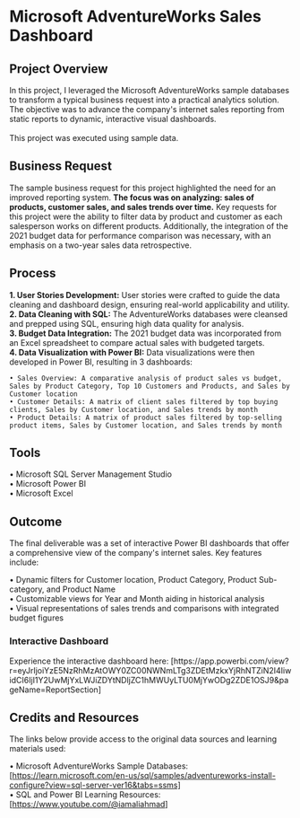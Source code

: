 <H1>Microsoft AdventureWorks Sales Dashboard</H1>

<H2>Project Overview</H2>
In this project, I leveraged the Microsoft AdventureWorks sample databases to transform a typical business request into a practical analytics solution. The objective was to advance the company's internet sales reporting from static reports to dynamic, interactive visual dashboards.
</br>
</br>
This project was executed using sample data.

<H2>Business Request</H2>
The sample business request for this project highlighted the need for an improved reporting system. <b>The focus was on analyzing: sales of products, customer sales, and sales trends over time.</b> Key requests for this project were the ability to filter data by product and customer as each salesperson works on different products. Additionally, the integration of the 2021 budget data for performance comparison was necessary, with an emphasis on a two-year sales data retrospective.

<H2>Process</H2>
<b>1. User Stories Development:</b> User stories were crafted to guide the data cleaning and dashboard design, ensuring real-world applicability and utility.
</br>
<b>2. Data Cleaning with SQL:</b> The AdventureWorks databases were cleansed and prepped using SQL, ensuring high data quality for analysis.
</br>
<b>3. Budget Data Integration:</b> The 2021 budget data was incorporated from an Excel spreadsheet to compare actual sales with budgeted targets.
</br>
<b>4. Data Visualization with Power BI:</b> Data visualizations were then developed in Power BI, resulting in 3 dashboards:
  
    • Sales Overview: A comparative analysis of product sales vs budget, Sales by Product Category, Top 10 Customers and Products, and Sales by Customer location
    • Customer Details: A matrix of client sales filtered by top buying clients, Sales by Customer location, and Sales trends by month
    • Product Details: A matrix of product sales filtered by top-selling product items, Sales by Customer location, and Sales trends by month
<H2>Tools</H2>
• Microsoft SQL Server Management Studio
</br>
• Microsoft Power BI
</br>
• Microsoft Excel

<H2>Outcome</H2>
The final deliverable was a set of interactive Power BI dashboards that offer a comprehensive view of the company's internet sales. Key features include:

• Dynamic filters for Customer location, Product Category, Product Sub-category, and Product Name
</br>
• Customizable views for Year and Month aiding in historical analysis
</br>
• Visual representations of sales trends and comparisons with integrated budget figures

<H3>Interactive Dashboard</H3>
Experience the interactive dashboard here: [https://app.powerbi.com/view?r=eyJrIjoiYzE5NzRhMzAtOWY0ZC00NWNmLTg3ZDEtMzkxYjRhNTZiN2I4IiwidCI6IjI1Y2UwMjYxLWJiZDYtNDljZC1hMWUyLTU0MjYwODg2ZDE1OSJ9&pageName=ReportSection]

<H2>Credits and Resources</H2>
The links below provide access to the original data sources and learning materials used:

• Microsoft AdventureWorks Sample Databases: [https://learn.microsoft.com/en-us/sql/samples/adventureworks-install-configure?view=sql-server-ver16&tabs=ssms]
</br>
• SQL and Power BI Learning Resources: [https://www.youtube.com/@iamaliahmad]

